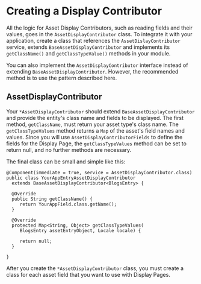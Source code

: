 # Creating a Display Contributor [](id=creating-a-display-contributor)

All the logic for Asset Display Contributors, such as reading fields and their
values, goes in the `AssetDisplayContributor` class. To integrate it with your
application, create a class that references the `AssetDislayContributor`
service, extends `BaseAssetDisplayContributor` and implements its
`getClassName()` and `getClassTypeValue()` methods in your module.

You can also implement the `AssetDisplayContributor` interface instead of
extending `BaseAssetDisplayContributor`. However, the recommended method is to
use the pattern described here.

## AssetDisplayContributor [](id=assetdisplaycontributor)

Your `*AssetDisplayContributor` should extend `BaseAssetDisplayContributor` and
provide the entity's class name and fields to be displayed. The first method,
`getClassName`, must return your asset type's class name. The
`getClassTypeValues` method returns a `Map` of the asset's field names and
values. Since you will use `AssetDisplayContributorFields` to
define the fields for the Display Page, the `getClassTypeValues` method can be
set to return null, and no further methods are necessary.

<!--Why? How does this work? What are the components? -Rich -->

The final class can be small and simple like this:

    @Component(immediate = true, service = AssetDisplayContributor.class)
    public class YourAppEntryAssetDisplayContributor
      extends BaseAssetDisplayContributor<BlogsEntry> {

      @Override
      public String getClassName() {
         return YourAppField.class.getName();
      }

      @Override
      protected Map<String, Object> getClassTypeValues(
         BlogsEntry assetEntryObject, Locale locale) {

         return null;
      }

    }
 
After you create the `*AssetDisplayContributor` class, you must create a class
for each asset field that you want to use with Display Pages.
